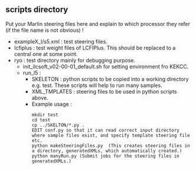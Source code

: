 ## scripts directory


Put your Marlin steering files here and explain to which processor they refer (if the file name is not obvious) !

- exampleX_l/s5.xml : test steering files.  
- lcfiplus : test weight files of LCFIPlus. This should be replaced to a central one at some point.  
- ryo : test directory mainly for debugging purpose.  
  - init_ilcsoft_v02-00-01_default.sh for setting environment fro KEKCC.  
  - run_l5 :   
      - SKELETON : python scripts to be copied into a working directory e.g. test. These scripts will help to run many samples.  
      - XML_TMPLATES : steering files to be used in python scripts above.  
      - Example usage :   
        ```shell
        mkdir test 
        cd test    
        cp ../SKELTON/*.py .
        EDIT conf.py so that it can read correct input directory where sample files exist, and specify template steering file etc. 
        python makeSteeringFiles.py  (This creates steering files in a directory, generatedXMLs, which automatically created.)
        python manyRun.py (Submit jobs for the steering files in generatedXMLs.)
        ```  
 	

